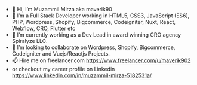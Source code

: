 - 👋 Hi, I’m Muzammil Mirza aka maverik90
- 👀 I’m a Full Stack Developer working in HTML5, CSS3, JavaScript (ES6), PHP, Wordpress, Shopify, Bigcommerce, Codeigniter, Nuxt, React, Webflow, CRO, Flutter etc
- 🌱 I’m currently working as a Dev Lead in award winning CRO agency Spiralyze LLC.
- 💞️ I’m looking to collaborate on Wordpress, Shopify, Bigcommerce, Codeigniter and Vuejs/Reactjs Projects.
- 📫 Hire me on freelancer.com https://www.freelancer.com/u/maverik902
- or checkout my career profile on Linkedin https://www.linkedin.com/in/muzammil-mirza-5182531a/
